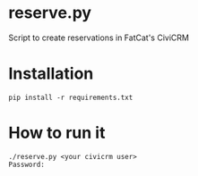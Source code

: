 # reserve.py

Script to create reservations in FatCat's CiviCRM

# Installation

```
pip install -r requirements.txt
```

# How to run it

```
./reserve.py <your civicrm user>
Password:
```
